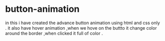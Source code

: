 # button-animation

in this i have created the advance button animation using html and css only .
it also have hover animation ,when we hove on the buttto it change color around the border ,when clicked it full of color .
